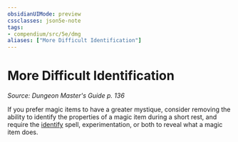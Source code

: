 ```yaml
---
obsidianUIMode: preview
cssclasses: json5e-note
tags:
- compendium/src/5e/dmg
aliases: ["More Difficult Identification"]
---
```

# More Difficult Identification
*Source: Dungeon Master's Guide p. 136* 

If you prefer magic items to have a greater mystique, consider removing the ability to identify the properties of a magic item during a short rest, and require the [identify](/2-Mechanics/CLI/spells/identify.md) spell, experimentation, or both to reveal what a magic item does.